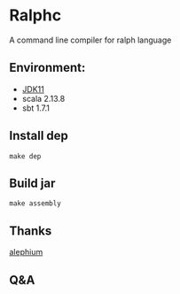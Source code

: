 # Ralphc

A command line compiler for ralph language

## Environment:
- [JDK11](https://www.oracle.com/java/technologies/javase-downloads.html)
- scala 2.13.8
- sbt 1.7.1

## Install dep
```shell
make dep
```

## Build jar

```shell
make assembly
```

## Thanks
[alephium](https://github.com/alephium/alephium)


## Q&A




